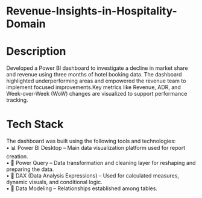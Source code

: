# Revenue-Insights-in-Hospitality-Domain
# Description
Developed a Power BI dashboard to investigate a decline in market share and revenue using three months of hotel booking data. The dashboard highlighted underperforming areas and empowered the revenue team to implement focused improvements.Key metrics like Revenue, ADR, and Week-over-Week (WoW) changes are visualized to support performance tracking.
# Tech Stack
The dashboard was built using the following tools and technologies:  
•	📊 Power BI Desktop – Main data visualization platform used for report creation.  
•	📂 Power Query – Data transformation and cleaning layer for reshaping and preparing the data.  
•	🧠 DAX (Data Analysis Expressions) – Used for calculated measures, dynamic visuals, and conditional logic.  
•	📝 Data Modeling – Relationships established among tables.  
